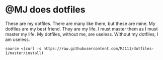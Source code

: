 # @MJ does dotfiles

These are my dotfiles. There are many like them, but these are mine. My dotfiles
are my best friend. They are my life. I must master them as I must master my
life. My dotfiles, without me, are useless. Without my dotfiles, I am useless.

```shell
source <(curl -s https://raw.githubusercontent.com/MJ111/dotfiles-1/master/install)
```
